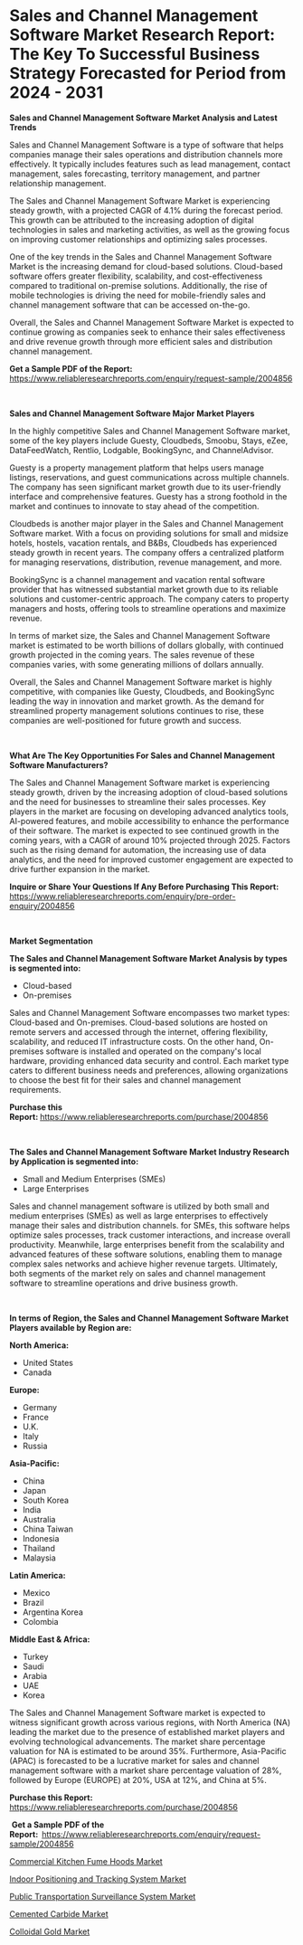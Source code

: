 <p><h1>Sales and Channel Management Software Market Research Report: The Key To Successful Business Strategy Forecasted for Period from 2024 - 2031</h1></p><p><strong>Sales and Channel Management Software Market Analysis and Latest Trends</strong></p>
<p><p>Sales and Channel Management Software is a type of software that helps companies manage their sales operations and distribution channels more effectively. It typically includes features such as lead management, contact management, sales forecasting, territory management, and partner relationship management.</p><p>The Sales and Channel Management Software Market is experiencing steady growth, with a projected CAGR of 4.1% during the forecast period. This growth can be attributed to the increasing adoption of digital technologies in sales and marketing activities, as well as the growing focus on improving customer relationships and optimizing sales processes.</p><p>One of the key trends in the Sales and Channel Management Software Market is the increasing demand for cloud-based solutions. Cloud-based software offers greater flexibility, scalability, and cost-effectiveness compared to traditional on-premise solutions. Additionally, the rise of mobile technologies is driving the need for mobile-friendly sales and channel management software that can be accessed on-the-go.</p><p>Overall, the Sales and Channel Management Software Market is expected to continue growing as companies seek to enhance their sales effectiveness and drive revenue growth through more efficient sales and distribution channel management.</p></p>
<p><strong>Get a Sample PDF of the Report:&nbsp;</strong> <a href="https://www.reliableresearchreports.com/enquiry/request-sample/2004856">https://www.reliableresearchreports.com/enquiry/request-sample/2004856</a></p>
<p>&nbsp;</p>
<p><strong>Sales and Channel Management Software Major Market Players</strong></p>
<p><p>In the highly competitive Sales and Channel Management Software market, some of the key players include Guesty, Cloudbeds, Smoobu, Stays, eZee, DataFeedWatch, Rentlio, Lodgable, BookingSync, and ChannelAdvisor. </p><p>Guesty is a property management platform that helps users manage listings, reservations, and guest communications across multiple channels. The company has seen significant market growth due to its user-friendly interface and comprehensive features. Guesty has a strong foothold in the market and continues to innovate to stay ahead of the competition.</p><p>Cloudbeds is another major player in the Sales and Channel Management Software market. With a focus on providing solutions for small and midsize hotels, hostels, vacation rentals, and B&Bs, Cloudbeds has experienced steady growth in recent years. The company offers a centralized platform for managing reservations, distribution, revenue management, and more.</p><p>BookingSync is a channel management and vacation rental software provider that has witnessed substantial market growth due to its reliable solutions and customer-centric approach. The company caters to property managers and hosts, offering tools to streamline operations and maximize revenue.</p><p>In terms of market size, the Sales and Channel Management Software market is estimated to be worth billions of dollars globally, with continued growth projected in the coming years. The sales revenue of these companies varies, with some generating millions of dollars annually.</p><p>Overall, the Sales and Channel Management Software market is highly competitive, with companies like Guesty, Cloudbeds, and BookingSync leading the way in innovation and market growth. As the demand for streamlined property management solutions continues to rise, these companies are well-positioned for future growth and success.</p></p>
<p>&nbsp;</p>
<p><strong>What Are The Key Opportunities For Sales and Channel Management Software Manufacturers?</strong></p>
<p><p>The Sales and Channel Management Software market is experiencing steady growth, driven by the increasing adoption of cloud-based solutions and the need for businesses to streamline their sales processes. Key players in the market are focusing on developing advanced analytics tools, AI-powered features, and mobile accessibility to enhance the performance of their software. The market is expected to see continued growth in the coming years, with a CAGR of around 10% projected through 2025. Factors such as the rising demand for automation, the increasing use of data analytics, and the need for improved customer engagement are expected to drive further expansion in the market.</p></p>
<p><strong>Inquire or Share Your Questions If Any Before Purchasing This Report:</strong> <a href="https://www.reliableresearchreports.com/enquiry/pre-order-enquiry/2004856">https://www.reliableresearchreports.com/enquiry/pre-order-enquiry/2004856</a></p>
<p>&nbsp;</p>
<p><strong>Market Segmentation</strong></p>
<p><strong>The Sales and Channel Management Software Market Analysis by types is segmented into:</strong></p>
<p><ul><li>Cloud-based</li><li>On-premises</li></ul></p>
<p><p>Sales and Channel Management Software encompasses two market types: Cloud-based and On-premises. Cloud-based solutions are hosted on remote servers and accessed through the internet, offering flexibility, scalability, and reduced IT infrastructure costs. On the other hand, On-premises software is installed and operated on the company's local hardware, providing enhanced data security and control. Each market type caters to different business needs and preferences, allowing organizations to choose the best fit for their sales and channel management requirements.</p></p>
<p><strong>Purchase this Report:&nbsp;</strong><a href="https://www.reliableresearchreports.com/purchase/2004856">https://www.reliableresearchreports.com/purchase/2004856</a></p>
<p>&nbsp;</p>
<p><strong>The Sales and Channel Management Software Market Industry Research by Application is segmented into:</strong></p>
<p><ul><li>Small and Medium Enterprises (SMEs)</li><li>Large Enterprises</li></ul></p>
<p><p>Sales and channel management software is utilized by both small and medium enterprises (SMEs) as well as large enterprises to effectively manage their sales and distribution channels. for SMEs, this software helps optimize sales processes, track customer interactions, and increase overall productivity. Meanwhile, large enterprises benefit from the scalability and advanced features of these software solutions, enabling them to manage complex sales networks and achieve higher revenue targets. Ultimately, both segments of the market rely on sales and channel management software to streamline operations and drive business growth.</p></p>
<p>&nbsp;</p>
<p><strong>In terms of Region, the Sales and Channel Management Software Market Players available by Region are:</strong></p>
<p>
    <p> <strong> North America: </strong>
        <ul>
            <li>United States</li>
            <li>Canada</li>
        </ul>
        </p> 
    <p> <strong> Europe: </strong>
        <ul>
            <li>Germany</li>
            <li>France</li>
            <li>U.K.</li>
            <li>Italy</li>
            <li>Russia</li>
        </ul>
        </p> 
    <p> <strong> Asia-Pacific: </strong>
        <ul>
            <li>China</li>
            <li>Japan</li>
            <li>South Korea</li>
            <li>India</li>
            <li>Australia</li>
            <li>China Taiwan</li>
            <li>Indonesia</li>
            <li>Thailand</li>
            <li>Malaysia</li>
        </ul>
        </p> 
    <p> <strong> Latin America: </strong>
        <ul>
            <li>Mexico</li>
            <li>Brazil</li>
            <li>Argentina Korea</li>
            <li>Colombia</li>
        </ul>
        </p> 
    <p> <strong> Middle East & Africa: </strong>
        <ul>
            <li>Turkey</li>
            <li>Saudi</li>
            <li>Arabia</li>
            <li>UAE</li>
            <li>Korea</li>
        </ul>
    </p>
    </p>
<p><p>The Sales and Channel Management Software market is expected to witness significant growth across various regions, with North America (NA) leading the market due to the presence of established market players and evolving technological advancements. The market share percentage valuation for NA is estimated to be around 35%. Furthermore, Asia-Pacific (APAC) is forecasted to be a lucrative market for sales and channel management software with a market share percentage valuation of 28%, followed by Europe (EUROPE) at 20%, USA at 12%, and China at 5%.</p></p>
<p><strong>Purchase this Report: </strong><a href="https://www.reliableresearchreports.com/purchase/2004856">https://www.reliableresearchreports.com/purchase/2004856</a></p>
<p>&nbsp;<strong>Get a Sample PDF of the Report:&nbsp;&nbsp;</strong><a href="https://www.reliableresearchreports.com/enquiry/request-sample/2004856">https://www.reliableresearchreports.com/enquiry/request-sample/2004856</a></p>
<p><strong></strong></p>
<p><p><a href="https://cautious-neon-760.notion.site/Commercial-Kitchen-Fume-Hoods-Market-Dynamics-2024-2031-Also-about-Its-Market-Trends-Projections--d965526f25fd490097104ebe9f688f19">Commercial Kitchen Fume Hoods Market</a></p><p><a href="https://frill-swim-3cd.notion.site/Global-Indoor-Positioning-and-Tracking-System-Market-by-Types-Applications-and-Major-Players-with-b378c24a3d95479b954dcbe76060d4ff">Indoor Positioning and Tracking System Market</a></p><p><a href="https://gentle-editor-9db.notion.site/Public-Transportation-Surveillance-System-Market-A-Comprehensive-Report-of-its-Market-Share-Growt-e61f5dcf490e4eafbe4c12ec143abb7c">Public Transportation Surveillance System Market</a></p><p><a href="https://view.publitas.com/reportprime-1/cemented-carbide-market-research-report-forecasted-for-period-from-2024-2031-by-market-type-market-application-and-region/">Cemented Carbide Market</a></p><p><a href="https://view.publitas.com/reportprime-1/colloidal-gold-market-provides-detailed-segmentation-of-this-market-based-on-type-application-and-region-and-forecast-for-the-period-from-2024-2031/">Colloidal Gold Market</a></p></p>